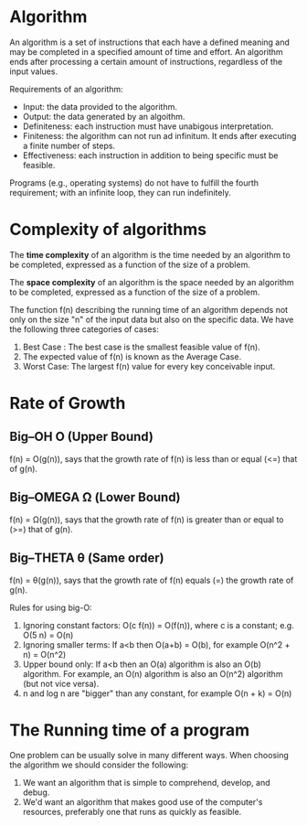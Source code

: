 <h1>Algorithm</h1>
An algorithm is a set of instructions that each have a defined meaning and may be completed in a specified amount of time and effort. 
An algorithm ends after processing a certain amount of instructions, regardless of the input values. 

Requirements of an algorithm:

* Input: the data provided to the algorithm.
* Output: the data generated by an algoithm.
* Definiteness: each instruction must have unabigous interpretation.
* Finiteness: the algorithm can not run ad infinitum. It ends after executing a finite number of steps.
* Effectiveness: each instruction in addition to being specific must be feasible.

Programs (e.g., operating systems) do not have to fulfill the fourth requirement; with an infinite loop, they can run indefinitely.

<h1>Complexity of algorithms</h1>

The <b>time complexity</b> of an algorithm is the time needed by an algorithm to be completed, expressed as a function of the size of a problem.

The <b>space complexity</b> of an algorithm is the space needed by an algorithm to be completed, expressed as a function of the size of a problem.

The function f(n) describing the running time of an algorithm depends not only on the size "n" of the input data but also on the specific data. 
We have the following three categories of cases:

1. Best Case : The best case is the smallest feasible value of f(n).
1. The expected value of f(n) is known as the Average Case.
1. Worst Case: The largest f(n) value for every key conceivable input.


<h1>Rate of Growth</h1>

<h2>Big–OH O (Upper Bound)</h2>
f(n) = O(g(n)), says that the growth rate of f(n) is less than or equal (<=) that of g(n).

<h2>Big–OMEGA &#937; (Lower Bound)</h2>
f(n) = &#937;(g(n)), says that the growth rate of f(n) is greater than or equal to (>=) that of g(n).

<h2>Big–THETA &#952; (Same order)</h2>
f(n) = &#952;(g(n)), says that the growth rate of f(n) equals (=) the growth rate of g(n).

Rules for using big-O:

1. Ignoring constant factors: O(c f(n)) = O(f(n)), where c is a constant; e.g. O(5 n) = O(n)
1. Ignoring smaller terms: If a<b then O(a+b) = O(b), for example O(n^2 + n) = O(n^2)
1. Upper bound only: If a<b then an O(a) algorithm is also an O(b) algorithm. For example, an O(n) algorithm is also an O(n^2) algorithm (but not vice versa).
1. n and log n are "bigger" than any constant, for example O(n + k) = O(n)

<h1>The Running time of a program</h1>

One problem can be usually solve in many different ways. When choosing the algorithm we should consider the following:

1. We want an algorithm that is simple to comprehend, develop, and debug.
1. We'd want an algorithm that makes good use of the computer's resources, preferably one that runs as quickly as feasible.
